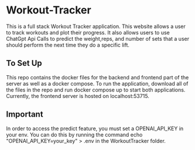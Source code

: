 # Workout-Tracker
This is a full stack Workout Tracker application. This website allows a user to track workouts and plot their progress. It also allows users to use ChatGpt Api Calls to predict the weight,reps, and number of sets that a user should perform the next time they do a specific lift. 

## To Set Up
This repo contains the docker files for the backend and frontend part of the server as well as a docker compose. To run the application, download all of the files in the repo and run docker compose up to start both applications. Currently, the frontend server is hosted on localhost:53715.

## Important
In order to access the predict feature, you must set a OPENAI_API_KEY in your env. You can do this by running the command echo "OPENAI_API_KEY=your_key" > .env in the WorkoutTracker folder.
